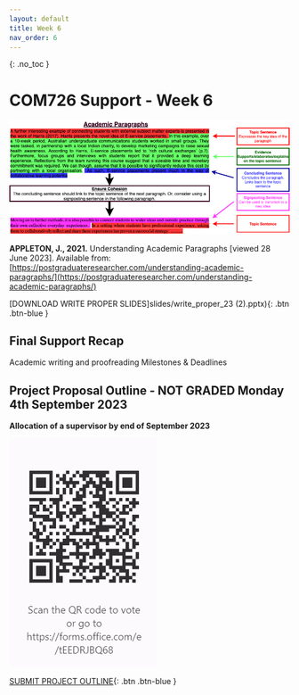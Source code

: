 ```yaml
---
layout: default
title: Week 6
nav_order: 6
---
```

{: .no_toc }

# COM726 Support - Week 6

![Paragraph](img/paragraph-3.png)

**APPLETON, J., 2021.** Understanding Academic Paragraphs [viewed 28 June 2023]. Available from: [https://postgraduateresearcher.com/understanding-academic-paragraphs/](https://postgraduateresearcher.com/understanding-academic-paragraphs/)

[DOWNLOAD WRITE PROPER SLIDES]slides/write_proper_23 (2).pptx){: .btn .btn-blue }
[]()

## Final Support Recap

Academic writing and proofreading
Milestones & Deadlines


## Project Proposal Outline - NOT GRADED Monday 4th September 2023 

**Allocation of a supervisor by end of September 2023**


![](img/COM72.png)

[SUBMIT PROJECT OUTLINE](https://forms.office.com/e/tEEDRJBQ68){: .btn .btn-blue }
